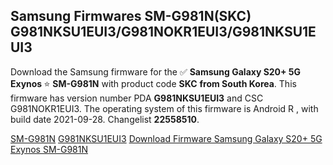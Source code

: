 <h2>Samsung Firmwares SM-G981N(SKC) G981NKSU1EUI3/G981NOKR1EUI3/G981NKSU1EUI3</h2>
Download the Samsung firmware for the ✅ <strong>Samsung Galaxy S20+ 5G Exynos </strong> ⭐ <strong>SM-G981N</strong> with product code <strong>SKC</strong> <strong> from South Korea</strong>. This firmware has version number PDA <strong>G981NKSU1EUI3</strong> and CSC G981NOKR1EUI3. The operating system of this firmware is Android R , with build date 2021-09-28. Changelist <strong>22558510</strong>.


[SM-G981N](https://samfirm.shop/samsung/model/SM-G981N)
[G981NKSU1EUI3](https://samfirm.shop/samsung/pda/G981NKSU1EUI3)
[Download Firmware Samsung Galaxy S20+ 5G Exynos SM-G981N](https://samfirm.shop/samsung/firmware/461473)
